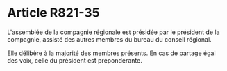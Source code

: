 # Article R821-35

L'assemblée de la compagnie régionale est présidée par le président de la compagnie, assisté des autres membres du bureau du conseil régional.

Elle délibère à la majorité des membres présents. En cas de partage égal des voix, celle du président est prépondérante.

